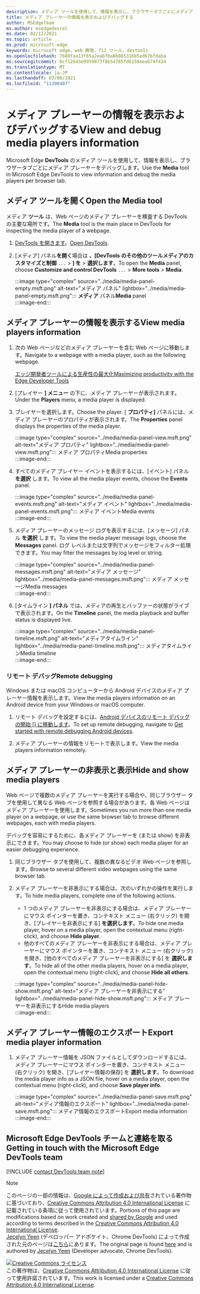 ```yaml
---
description: メディア ツールを使用して、情報を表示し、ブラウザータブごとにメディア プレーヤーをデバッグします。
title: メディア プレーヤーの情報を表示およびデバッグする
author: MSEdgeTeam
ms.author: msedgedevrel
ms.date: 02/12/2021
ms.topic: article
ms.prod: microsoft-edge
keywords: microsoft edge、web 開発、f12 ツール、devtools
ms.openlocfilehash: 7680faa13f65a2ea6f0a8b085316b5ed67bfdaba
ms.sourcegitcommit: 6cf12643e9959873f8b5d785fd6158eeab74f424
ms.translationtype: MT
ms.contentlocale: ja-JP
ms.lasthandoff: 03/06/2021
ms.locfileid: "11398407"
---
```

<!-- Copyright Jecelyn Yeen

   Licensed under the Apache License, Version 2.0 (the "License");
   you may not use this file except in compliance with the License.
   You may obtain a copy of the License at

       https://www.apache.org/licenses/LICENSE-2.0

   Unless required by applicable law or agreed to in writing, software
   distributed under the License is distributed on an "AS IS" BASIS,
   WITHOUT WARRANTIES OR CONDITIONS OF ANY KIND, either express or implied.
   See the License for the specific language governing permissions and
   limitations under the License.  -->  

# <a name="view-and-debug-media-players-information"></a><span data-ttu-id="6e885-104">メディア プレーヤーの情報を表示およびデバッグする</span><span class="sxs-lookup"><span data-stu-id="6e885-104">View and debug media players information</span></span>  

<span data-ttu-id="6e885-105">Microsoft Edge **DevTools** のメディア ツールを使用して、情報を表示し、ブラウザータブごとにメディア プレーヤーをデバッグします。</span><span class="sxs-lookup"><span data-stu-id="6e885-105">Use the **Media** tool in Microsoft Edge DevTools to view information and debug the media players per browser tab.</span></span>  

## <a name="open-the-media-tool"></a><span data-ttu-id="6e885-106">メディア ツールを開く</span><span class="sxs-lookup"><span data-stu-id="6e885-106">Open the Media tool</span></span>  

<span data-ttu-id="6e885-107">メディア **ツール** は、Web ページのメディア プレーヤーを検査する DevTools の主要な場所です。</span><span class="sxs-lookup"><span data-stu-id="6e885-107">The **Media** tool is the main place in DevTools for inspecting the media player of a webpage.</span></span>

1.  <span data-ttu-id="6e885-108">[DevTools を開きます][DevtoolsGuideChromiumOpen]。</span><span class="sxs-lookup"><span data-stu-id="6e885-108">[Open DevTools][DevtoolsGuideChromiumOpen].</span></span>  
1.  <span data-ttu-id="6e885-109">[メディア] パネル**を開く**場合は **、[DevTools のその他のツールメディアのカスタマイズと制御** `...`  >  **] を**  >  **選択します**。</span><span class="sxs-lookup"><span data-stu-id="6e885-109">To open the **Media** panel, choose **Customize and control DevTools** `...` > **More tools** > **Media**.</span></span>  
    
    :::image type="complex" source="../media/media-panel-empty.msft.png" alt-text="メディア パネル" lightbox="../media/media-panel-empty.msft.png":::
       <span data-ttu-id="6e885-111">**メディア** パネル</span><span class="sxs-lookup"><span data-stu-id="6e885-111">**Media** panel</span></span>  
    :::image-end:::  
    
## <a name="view-media-players-information"></a><span data-ttu-id="6e885-112">メディア プレーヤーの情報を表示する</span><span class="sxs-lookup"><span data-stu-id="6e885-112">View media players information</span></span>  

1.  <span data-ttu-id="6e885-113">次の Web ページなどのメディア プレーヤーを含む Web ページに移動します。</span><span class="sxs-lookup"><span data-stu-id="6e885-113">Navigate to a webpage with a media player, such as the following webpage.</span></span>  
    
    [<span data-ttu-id="6e885-114">エッジ開発者ツールによる生産性の最大化</span><span class="sxs-lookup"><span data-stu-id="6e885-114">Maximizing productivity with the Edge Developer Tools</span></span>][BingVideosSearchViewDetailMidE0BA14EC0E0D18C06C8DE0BA14EC0E0D18C06C8]  
    
1.  <span data-ttu-id="6e885-115">[プレイヤー **] メニュー** の下に、メディア プレーヤーが表示されます。</span><span class="sxs-lookup"><span data-stu-id="6e885-115">Under the **Players** menu, a media player is displayed.</span></span>  
1.  <span data-ttu-id="6e885-116">プレイヤーを選択します。</span><span class="sxs-lookup"><span data-stu-id="6e885-116">Choose the player.</span></span>  <span data-ttu-id="6e885-117">[ **プロパティ]** パネルには、メディア プレーヤーのプロパティが表示されます。</span><span class="sxs-lookup"><span data-stu-id="6e885-117">The **Properties** panel displays the properties of the media player.</span></span>  
    
    :::image type="complex" source="../media/media-panel-view.msft.png" alt-text="メディア プロパティ" lightbox="../media/media-panel-view.msft.png":::
       <span data-ttu-id="6e885-119">メディア プロパティ</span><span class="sxs-lookup"><span data-stu-id="6e885-119">Media properties</span></span>  
    :::image-end:::  
    
1.  <span data-ttu-id="6e885-120">すべてのメディア プレイヤー イベントを表示するには、[イベント] パネル **を選択** します。</span><span class="sxs-lookup"><span data-stu-id="6e885-120">To view all the media player events, choose the **Events** panel.</span></span>  
    
    :::image type="complex" source="../media/media-panel-events.msft.png" alt-text="メディア イベント" lightbox="../media/media-panel-events.msft.png":::
       <span data-ttu-id="6e885-122">メディア イベント</span><span class="sxs-lookup"><span data-stu-id="6e885-122">Media events</span></span>  
    :::image-end:::  
    
1.  <span data-ttu-id="6e885-123">メディア プレーヤーのメッセージ ログを表示するには、[メッセージ] パネル **を選択** します。</span><span class="sxs-lookup"><span data-stu-id="6e885-123">To view the media player message logs, choose the **Messages** panel.</span></span>  <span data-ttu-id="6e885-124">ログ レベルまたは文字列でメッセージをフィルター処理できます。</span><span class="sxs-lookup"><span data-stu-id="6e885-124">You may filter the messages by log level or string.</span></span>  
    
    :::image type="complex" source="../media/media-panel-messages.msft.png" alt-text="メディア メッセージ" lightbox="../media/media-panel-messages.msft.png":::
       <span data-ttu-id="6e885-126">メディア メッセージ</span><span class="sxs-lookup"><span data-stu-id="6e885-126">Media messages</span></span>  
    :::image-end:::  
    
1.  <span data-ttu-id="6e885-127">[タイムライン **] パネル** では、メディアの再生とバッファーの状態がライブで表示されます。</span><span class="sxs-lookup"><span data-stu-id="6e885-127">On the **Timeline** panel, the media playback and buffer status is displayed live.</span></span>  
    
    :::image type="complex" source="../media/media-panel-timeline.msft.png" alt-text="メディアタイムライン" lightbox="../media/media-panel-timeline.msft.png":::
       <span data-ttu-id="6e885-129">メディアタイムライン</span><span class="sxs-lookup"><span data-stu-id="6e885-129">Media timeline</span></span>  
    :::image-end:::  
    
### <a name="remote-debugging"></a><span data-ttu-id="6e885-130">リモート デバッグ</span><span class="sxs-lookup"><span data-stu-id="6e885-130">Remote debugging</span></span>  

<span data-ttu-id="6e885-131">Windows または macOS コンピューターから Android デバイスのメディア プレーヤー情報を表示します。</span><span class="sxs-lookup"><span data-stu-id="6e885-131">View the media players information on an Android device from your Windows or macOS computer.</span></span>  

1.  <span data-ttu-id="6e885-132">リモート デバッグを設定するには、[Android デバイスのリモート デバッグの開始 [] に移動します][DevtoolsGuideChromiumRemoteDebuggingIndex]。</span><span class="sxs-lookup"><span data-stu-id="6e885-132">To set up remote debugging, navigate to [Get started with remote debugging Android devices][DevtoolsGuideChromiumRemoteDebuggingIndex].</span></span>  
1.  <span data-ttu-id="6e885-133">メディア プレーヤーの情報をリモートで表示します。</span><span class="sxs-lookup"><span data-stu-id="6e885-133">View the media players information remotely.</span></span>  
    
    <!-- TODO: recreate image using an Android device -->  
    <!--  
    :::image type="complex" source="../media/media-panel-remote-debug.msft.png" alt-text="Remote debugging" lightbox="../media/media-panel-remote-debug.msft.png":::
       Remote debugging  
    :::image-end:::  
    -->  
    
## <a name="hide-and-show-media-players"></a><span data-ttu-id="6e885-134">メディア プレーヤーの非表示と表示</span><span class="sxs-lookup"><span data-stu-id="6e885-134">Hide and show media players</span></span>  

<span data-ttu-id="6e885-135">Web ページで複数のメディア プレーヤーを実行する場合や、同じブラウザー タブを使用して異なる Web ページを参照する場合があります。各 Web ページはメディア プレーヤーを使用します。</span><span class="sxs-lookup"><span data-stu-id="6e885-135">Sometimes you run more than one media player on a webpage, or use the same browser tab to browse different webpages, each with media players.</span></span>

<span data-ttu-id="6e885-136">デバッグを容易にするために、各メディア プレーヤーを \(または show\) を非表示にできます。</span><span class="sxs-lookup"><span data-stu-id="6e885-136">You may choose to hide \(or show\) each media player for an easier debugging experience.</span></span>  

1.  <span data-ttu-id="6e885-137">同じブラウザー タブを使用して、複数の異なるビデオ Web ページを参照します。</span><span class="sxs-lookup"><span data-stu-id="6e885-137">Browse to several different video webpages using the same browser tab.</span></span>  
1.  <span data-ttu-id="6e885-138">メディア プレーヤーを非表示にする場合は、次のいずれかの操作を実行します。</span><span class="sxs-lookup"><span data-stu-id="6e885-138">To hide media players, complete one of the following actions.</span></span>  
    *   <span data-ttu-id="6e885-139">1 つのメディア プレーヤーを非表示にする場合は、メディア プレーヤーにマウス ポインターを置き、コンテキスト メニュー \(右クリック\) を開き、[プレイヤーを非表示にする] **を選択します**。</span><span class="sxs-lookup"><span data-stu-id="6e885-139">To hide one media player, hover on a media player, open the contextual menu \(right-click\), and choose **Hide player**.</span></span>  
    *   <span data-ttu-id="6e885-140">他のすべてのメディア プレーヤーを非表示にする場合は、メディア プレーヤーにマウス ポインターを置き、コンテキスト メニュー \(右クリック\) を開き、[他のすべてのメディア プレーヤーを非表示にする] を **選択します**。</span><span class="sxs-lookup"><span data-stu-id="6e885-140">To hide all of the other media players, hover on a media player, open the contextual menu \(right-click\), and choose **Hide all others**.</span></span>  
    
    :::image type="complex" source="../media/media-panel-hide-show.msft.png" alt-text="メディア プレーヤーを非表示にする" lightbox="../media/media-panel-hide-show.msft.png":::
       <span data-ttu-id="6e885-142">メディア プレーヤーを非表示にする</span><span class="sxs-lookup"><span data-stu-id="6e885-142">Hide media players</span></span>  
    :::image-end:::  
    
## <a name="export-media-player-information"></a><span data-ttu-id="6e885-143">メディア プレーヤー情報のエクスポート</span><span class="sxs-lookup"><span data-stu-id="6e885-143">Export media player information</span></span>  

1.  <span data-ttu-id="6e885-144">メディア プレーヤー情報を JSON ファイルとしてダウンロードするには、メディア プレーヤーにマウス ポインターを置き、コンテキスト メニュー \(右クリック\) を開き、[プレイヤー情報の保存] を **選択します**。</span><span class="sxs-lookup"><span data-stu-id="6e885-144">To download the media player info as a JSON file, hover on a media player, open the contextual menu \(right-click\), and choose **Save player info**.</span></span>  
    
    :::image type="complex" source="../media/media-panel-save.msft.png" alt-text="メディア情報のエクスポート" lightbox="../media/media-panel-save.msft.png":::
       <span data-ttu-id="6e885-146">メディア情報のエクスポート</span><span class="sxs-lookup"><span data-stu-id="6e885-146">Export media information</span></span>  
    :::image-end:::  
    
## <a name="getting-in-touch-with-the-microsoft-edge-devtools-team"></a><span data-ttu-id="6e885-147">Microsoft Edge DevTools チームと連絡を取る</span><span class="sxs-lookup"><span data-stu-id="6e885-147">Getting in touch with the Microsoft Edge DevTools team</span></span>  

[!INCLUDE [contact DevTools team note](../includes/contact-devtools-team-note.md)]  

<!-- links -->  

[DevtoolsGuideChromiumOpen]: ../open/index.md "Microsoft Edge (クロム) DevTools ファイルを開|Microsoft Docs"  

[DevtoolsGuideChromiumRemoteDebuggingIndex]: ../remote-debugging/index.md "Android デバイスのリモート デバッグの開始|Microsoft Docs"  

[BingVideosSearchViewDetailMidE0BA14EC0E0D18C06C8DE0BA14EC0E0D18C06C8]: https://www.bing.com/videos/search?view=detail&mid=DE0BA14EC0E0D18C06C8DE0BA14EC0E0D18C06C8 "エッジ開発者ツール を使用して生産性を最大化|Bing ビデオ"  

> [!NOTE]
> <span data-ttu-id="6e885-151">このページの一部の情報は、[Google によって作成および共有][GoogleSitePolicies]されている著作物に基づいており、[Creative Commons Attribution 4.0 International License][CCA4IL] に記載されている条項に従って使用されています。</span><span class="sxs-lookup"><span data-stu-id="6e885-151">Portions of this page are modifications based on work created and [shared by Google][GoogleSitePolicies] and used according to terms described in the [Creative Commons Attribution 4.0 International License][CCA4IL].</span></span>  
> <span data-ttu-id="6e885-152">[Jecelyn Yeen][JecelynYeen] \(デベロッパー アドボケイト、Chrome DevTools\) によって作成された元のページは[こちら](https://developers.google.com/web/tools/chrome-devtools/media-panel/index)にあります。</span><span class="sxs-lookup"><span data-stu-id="6e885-152">The original page is found [here](https://developers.google.com/web/tools/chrome-devtools/media-panel/index) and is authored by [Jecelyn Yeen][JecelynYeen] \(Developer advocate, Chrome DevTools\).</span></span>  

[![Creative Commons ライセンス][CCby4Image]][CCA4IL]  
<span data-ttu-id="6e885-154">この著作物は、[Creative Commons Attribution 4.0 International License][CCA4IL] に従って使用許諾されています。</span><span class="sxs-lookup"><span data-stu-id="6e885-154">This work is licensed under a [Creative Commons Attribution 4.0 International License][CCA4IL].</span></span>  

[CCA4IL]: https://creativecommons.org/licenses/by/4.0  
[CCby4Image]: https://i.creativecommons.org/l/by/4.0/88x31.png  
[GoogleSitePolicies]: https://developers.google.com/terms/site-policies  
[JecelynYeen]: https://developers.google.com/web/resources/contributors/jecelynyeen  

